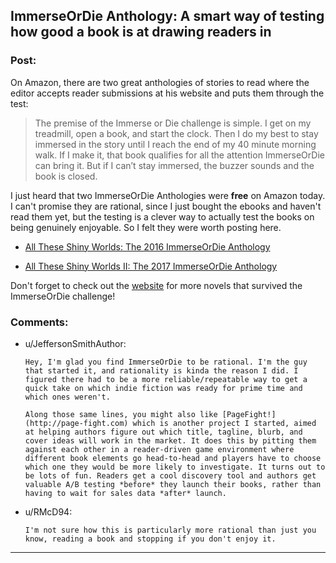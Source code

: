 ## ImmerseOrDie Anthology: A smart way of testing how good a book is at drawing readers in

### Post:

On Amazon, there are two great anthologies of stories to read where the editor accepts reader submissions at his website and puts them through the test:

> The premise of the Immerse or Die challenge is simple. I get on my treadmill, open a book, and start the clock. Then I do my best to stay immersed in the story until I reach the end of my 40 minute morning walk. If I make it, that book qualifies for all the attention ImmerseOrDie can bring it. But if I can’t stay immersed, the buzzer sounds and the book is closed.

I just heard that two ImmerseOrDie Anthologies were **free** on Amazon today. I can't promise they are rational, since I just bought the ebooks and haven't read them yet, but the testing is a clever way to actually test the books on being genuinely enjoyable. So I felt they were worth posting here.

* [All These Shiny Worlds: The 2016 ImmerseOrDie Anthology](https://www.amazon.com/gp/product/B01B8IZIM2/ref=series_rw_dp_sw)

* [All These Shiny Worlds II: The 2017 ImmerseOrDie Anthology](https://www.amazon.com/dp/B072Q1WKVS)

Don't forget to check out the [website](http://creativityhacker.ca/immerse-or-die/) for more novels that survived the ImmerseOrDie challenge!

### Comments:

- u/JeffersonSmithAuthor:
  ```
  Hey, I'm glad you find ImmerseOrDie to be rational. I'm the guy that started it, and rationality is kinda the reason I did. I figured there had to be a more reliable/repeatable way to get a quick take on which indie fiction was ready for prime time and which ones weren't.

  Along those same lines, you might also like [PageFight!](http://page-fight.com) which is another project I started, aimed at helping authors figure out which title, tagline, blurb, and cover ideas will work in the market. It does this by pitting them against each other in a reader-driven game environment where different book elements go head-to-head and players have to choose which one they would be more likely to investigate. It turns out to be lots of fun. Readers get a cool discovery tool and authors get valuable A/B testing *before* they launch their books, rather than having to wait for sales data *after* launch.
  ```

- u/RMcD94:
  ```
  I'm not sure how this is particularly more rational than just you know, reading a book and stopping if you don't enjoy it.
  ```

---

